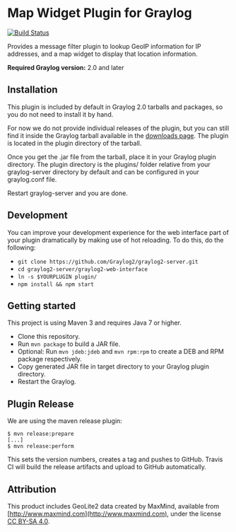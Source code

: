 # Map Widget Plugin for Graylog

[![Build Status](https://travis-ci.org/Graylog2/graylog-plugin-map-widget.svg)](https://travis-ci.org/Graylog2/graylog-plugin-map-widget)

Provides a message filter plugin to lookup GeoIP information for IP addresses, and a map widget to display that location
information.

**Required Graylog version:** 2.0 and later

Installation
------------

This plugin is included by default in Graylog 2.0 tarballs and packages, so you
do not need to install it by hand.

For now we do not provide individual releases of the plugin, but you can still
find it inside the Graylog tarball available in the
[downloads page](https://www.graylog.org/download/). The plugin is located in
the plugin directory of the tarball.

Once you get the .jar file from the tarball, place it in your Graylog plugin
directory. The plugin directory is the plugins/ folder relative from your
graylog-server directory by default and can be configured in your graylog.conf file.

Restart graylog-server and you are done.

Development
-----------

You can improve your development experience for the web interface part of your plugin
dramatically by making use of hot reloading. To do this, do the following:

* `git clone https://github.com/Graylog2/graylog2-server.git`
* `cd graylog2-server/graylog2-web-interface`
* `ln -s $YOURPLUGIN plugin/`
* `npm install && npm start`

Getting started
---------------

This project is using Maven 3 and requires Java 7 or higher.

* Clone this repository.
* Run `mvn package` to build a JAR file.
* Optional: Run `mvn jdeb:jdeb` and `mvn rpm:rpm` to create a DEB and RPM package respectively.
* Copy generated JAR file in target directory to your Graylog plugin directory.
* Restart the Graylog.

Plugin Release
--------------

We are using the maven release plugin:

```
$ mvn release:prepare
[...]
$ mvn release:perform
```

This sets the version numbers, creates a tag and pushes to GitHub. Travis CI will build the release artifacts and upload to GitHub automatically.

Attribution
-----------

This product includes GeoLite2 data created by MaxMind, available from [http://www.maxmind.com](http://www.maxmind.com), under the license [CC BY-SA 4.0](https://creativecommons.org/licenses/by-sa/4.0/).
